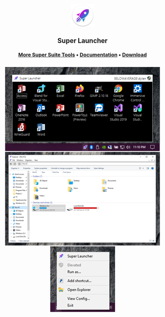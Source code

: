 <p align="center">
   <img src="https://raw.githubusercontent.com/belowaverage-org/Wiki/master/assets/software/supersuite/superlauncher/logo.svg" width="75">
</p>
<h2 align="center">Super Launcher</h2>
<h3 align="center"><a href="https://belowaverage.org/software/supersuite">More Super Suite Tools</a> &bull; <a href="https://wiki.belowaverage.org/software/supersuite/superlauncher">Documentation</a> &bull; <a href="https://github.com/belowaverage-org/SuperLauncher/releases">Download</a></h3>
<h2></h2>
<p align="center">
  <img src="https://raw.githubusercontent.com/belowaverage-org/Wiki/master/assets/software/supersuite/superlauncher/superlaunchermain.png">
  <img src="https://raw.githubusercontent.com/belowaverage-org/Wiki/master/assets/software/supersuite/superlauncher/superlaunchersplorer.png">
  <img src="https://raw.githubusercontent.com/belowaverage-org/Wiki/master/assets/software/supersuite/superlauncher/superlaunchercontext.png">
</p>
